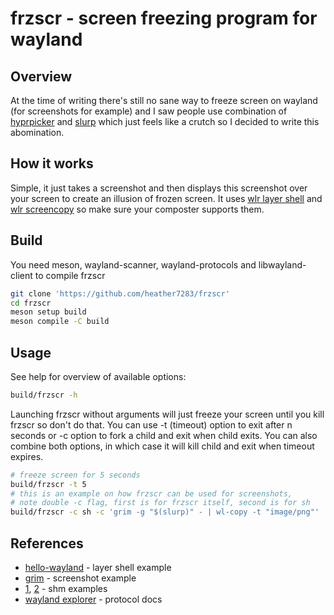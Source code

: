 # frzscr - screen freezing program for wayland
## Overview
At the time of writing there's still no sane way to freeze screen on wayland (for screenshots for example) and I saw people use combination of [hyprpicker](https://github.com/hyprwm/hyprpicker) and [slurp](https://github.com/emersion/slurp) which just feels like a crutch so I decided to write this abomination.

## How it works
Simple, it just takes a screenshot and then displays this screenshot over your screen to create an illusion of frozen screen. It uses [wlr layer shell](https://wayland.app/protocols/wlr-layer-shell-unstable-v1) and [wlr screencopy](https://wayland.app/protocols/wlr-screencopy-unstable-v1) so make sure your composter supports them.

## Build
You need meson, wayland-scanner, wayland-protocols and libwayland-client to compile frzscr
```sh
git clone 'https://github.com/heather7283/frzscr'
cd frzscr
meson setup build
meson compile -C build
```

## Usage
See help for overview of available options:
```sh
build/frzscr -h
```
Launching frzscr without arguments will just freeze your screen until you kill frzscr so don't do that. You can use -t (timeout) option to exit after n seconds or -c option to fork a child and exit when child exits. You can also combine both options, in which case it will kill child and exit when timeout expires.
```sh
# freeze screen for 5 seconds
build/frzscr -t 5
# this is an example on how frzscr can be used for screenshots,
# note double -c flag, first is for frzscr itself, second is for sh
build/frzscr -c sh -c 'grim -g "$(slurp)" - | wl-copy -t "image/png"'
```

## References
- [hello-wayland](https://github.com/wmww/hello-wayland) - layer shell example
- [grim](https://git.sr.ht/~emersion/grim) - screenshot example
- [1](https://gaultier.github.io/blog/wayland_from_scratch.html#shared-memory-the-frame-buffer), [2](https://jan.newmarch.name/Wayland/SharedMemory/) - shm examples
- [wayland explorer](https://wayland.app) - protocol docs
